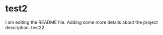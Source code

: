 # test2

I am editing the README file. Adding some more details about the project description.
test22
